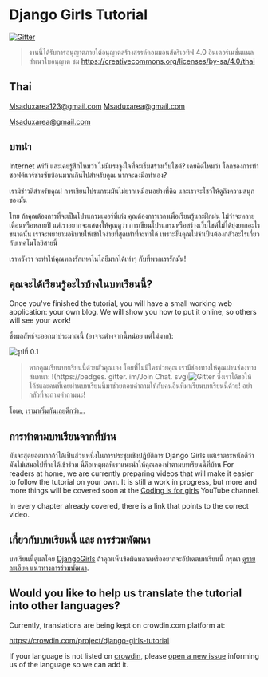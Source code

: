 # Django Girls Tutorial

[![Gitter](https://badges.gitter.im/DjangoGirls/tutorial.svg)](https://gitter.im/DjangoGirls/tutorial)

> งานนี้ได้รับการอนุญาตภายใต้อนุญาตสร้างสรรค์คอมมอนส์ครีเอทีฟ 4.0 อินเตอร์เนชั่นแนล สำเนาใบอนุญาต ชม https://creativecommons.org/licenses/by-sa/4.0/thai

## Thai

Msaduxarea123@gmail.com Msaduxarea@gmail.com

Msaduxarea@gmail.com

## บทนำ

Internet wifi และเคยรู้สึกไหมว่า ไม่มีแรงจูงใจที่จะเริ่มสร้างเว็บไซต์? เคยคิดไหมว่า โลกของการทำซอฟต์แวร์ช่างซับซ้อนมากเกินไปสำหรับคุณ หากจะลงมือทำเอง?

เรามีข่าวดีสำหรับคุณ! การเขียนโปรแกรมมันไม่ยากเหมือนอย่างที่คิด และเราจะโชว์ให้ดูถึงความสนุกของมัน

ไทย ถ้าคุณต้องการที่จะเป็นโปรแกรมเมอร์ที่เก่ง คุณต้องการเวลาเพื่อเรียนรู้และฝึกฝน ไม่ว่าจะหลายเดือนหรือหลายปี แต่เราอยากจะแสดงให้คุณดูว่า การเขียนโปรแกรมหรือสร้างเว็บไซต์ไม่ได้ยุ่งยากอะไรขนาดนั้น เราจะพยายามอธิบายให้เข้าใจง่ายที่สุดเท่าที่จะทำได้ เพราะงั้นคุณไม่จำเป็นต้องกลัวอะไรเกี่ยวกับเทคโนโลยีสายนี้

เราหวังว่า จะทำให้คุณหลงรักเทคโนโลยีมากได้เท่าๆ กับที่พวกเรารักมัน!

## คุณจะได้เรียนรู้อะไรบ้างในบทเรียนนี้?

Once you've finished the tutorial, you will have a small working web application: your own blog. We will show you how to put it online, so others will see your work!

ซึ่งผลลัพธ์จะออกมาประมาณนี้ (อาจจะต่างจากนี้หน่อย แต่ไม่มาก):

![รูปที่ 0.1](images/application.png)

> หากคุณเรียนบทเรียนนี้ด้วยตัวคุณเอง โดยที่ไม่มีใครช่วยคุณ เรามีช่องทางให้คุณผ่านช่องทางสนทนา: !(https://badges. gitter. im/Join Chat. svg)![Gitter](https://badges.gitter.im/DjangoGirls/tutorial.svg) ซึ่งเราได้ขอให้โค้ชและคนที่เคยผ่านบทเรียนนี้มาช่วยตอบคำถามให้กับคนอื่นที่มาเรียนบทเรียนนี้ด้วย! อย่ากลัวที่จะถามคำถามนะ!</p> </blockquote> 
> 
> โอเค, [เรามาเริ่มกันเลยดีกว่า...](./how_the_internet_works/README.md)
> 
> ## การทำตามบทเรียนจากที่บ้าน
> 
> มันจะสุดยอดมากถ้าได้เป็นส่วนหนึ่งในการประชุมเชิงปฏิบัติการ Django Girls แต่เราตระหนักดีว่า มันไม่เสมอไปที่จะได้เข้าร่วม นี่คือเหตุผลที่เราแนะนำให้คุณลองทำตามบทเรียนนี้ที่บ้าน For readers at home, we are currently preparing videos that will make it easier to follow the tutorial on your own. It is still a work in progress, but more and more things will be covered soon at the [Coding is for girls](https://www.youtube.com/channel/UC0hNd2uW8jTR5K3KBzRuG2A/feed) YouTube channel.
> 
> In every chapter already covered, there is a link that points to the correct video.
> 
> ## เกี่ยวกับบทเรียนนี้ และ การร่วมพัฒนา
> 
> บทเรียนนี้ดูแลโดย [DjangoGirls](https://djangogirls.org/) ถ้าคุณเห็นข้อผิดพลาดหรืออยากจะอัปเดตบทเรียนนี้ กรุณา [ดูรายละเอียด แนวทางการร่วมพัฒนา](https://github.com/DjangoGirls/tutorial/blob/master/README.md).
> 
> ## Would you like to help us translate the tutorial into other languages?
> 
> Currently, translations are being kept on crowdin.com platform at:
> 
> https://crowdin.com/project/django-girls-tutorial
> 
> If your language is not listed on [crowdin](https://crowdin.com/), please [open a new issue](https://github.com/DjangoGirls/tutorial/issues/new) informing us of the language so we can add it.